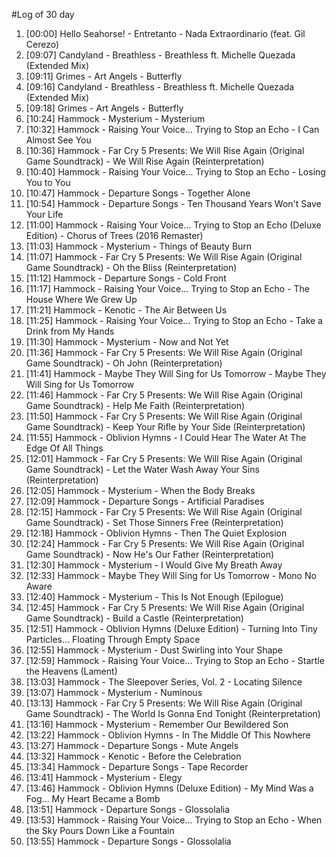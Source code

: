 #Log of 30 day

1. [00:00] Hello Seahorse! - Entretanto - Nada Extraordinario (feat. Gil Cerezo)
1. [09:07] Candyland - Breathless - Breathless ft. Michelle Quezada (Extended Mix)
1. [09:11] Grimes - Art Angels - Butterfly
1. [09:16] Candyland - Breathless - Breathless ft. Michelle Quezada (Extended Mix)
1. [09:18] Grimes - Art Angels - Butterfly
1. [10:24] Hammock - Mysterium - Mysterium
1. [10:32] Hammock - Raising Your Voice... Trying to Stop an Echo - I Can Almost See You
1. [10:36] Hammock - Far Cry 5 Presents: We Will Rise Again (Original Game Soundtrack) - We Will Rise Again (Reinterpretation)
1. [10:40] Hammock - Raising Your Voice... Trying to Stop an Echo - Losing You to You
1. [10:47] Hammock - Departure Songs - Together Alone
1. [10:54] Hammock - Departure Songs - Ten Thousand Years Won't Save Your Life
1. [11:00] Hammock - Raising Your Voice... Trying to Stop an Echo (Deluxe Edition) - Chorus of Trees (2016 Remaster)
1. [11:03] Hammock - Mysterium - Things of Beauty Burn
1. [11:07] Hammock - Far Cry 5 Presents: We Will Rise Again (Original Game Soundtrack) - Oh the Bliss (Reinterpretation)
1. [11:12] Hammock - Departure Songs - Cold Front
1. [11:17] Hammock - Raising Your Voice... Trying to Stop an Echo - The House Where We Grew Up
1. [11:21] Hammock - Kenotic - The Air Between Us
1. [11:25] Hammock - Raising Your Voice... Trying to Stop an Echo - Take a Drink from My Hands
1. [11:30] Hammock - Mysterium - Now and Not Yet
1. [11:36] Hammock - Far Cry 5 Presents: We Will Rise Again (Original Game Soundtrack) - Oh John (Reinterpretation)
1. [11:41] Hammock - Maybe They Will Sing for Us Tomorrow - Maybe They Will Sing for Us Tomorrow
1. [11:46] Hammock - Far Cry 5 Presents: We Will Rise Again (Original Game Soundtrack) - Help Me Faith (Reinterpretation)
1. [11:50] Hammock - Far Cry 5 Presents: We Will Rise Again (Original Game Soundtrack) - Keep Your Rifle by Your Side (Reinterpretation)
1. [11:55] Hammock - Oblivion Hymns - I Could Hear The Water At The Edge Of All Things
1. [12:01] Hammock - Far Cry 5 Presents: We Will Rise Again (Original Game Soundtrack) - Let the Water Wash Away Your Sins (Reinterpretation)
1. [12:05] Hammock - Mysterium - When the Body Breaks
1. [12:09] Hammock - Departure Songs - Artificial Paradises
1. [12:15] Hammock - Far Cry 5 Presents: We Will Rise Again (Original Game Soundtrack) - Set Those Sinners Free (Reinterpretation)
1. [12:18] Hammock - Oblivion Hymns - Then The Quiet Explosion
1. [12:24] Hammock - Far Cry 5 Presents: We Will Rise Again (Original Game Soundtrack) - Now He's Our Father (Reinterpretation)
1. [12:30] Hammock - Mysterium - I Would Give My Breath Away
1. [12:33] Hammock - Maybe They Will Sing for Us Tomorrow - Mono No Aware
1. [12:40] Hammock - Mysterium - This Is Not Enough (Epilogue)
1. [12:45] Hammock - Far Cry 5 Presents: We Will Rise Again (Original Game Soundtrack) - Build a Castle (Reinterpretation)
1. [12:51] Hammock - Oblivion Hymns (Deluxe Edition) - Turning Into Tiny Particles… Floating Through Empty Space
1. [12:55] Hammock - Mysterium - Dust Swirling into Your Shape
1. [12:59] Hammock - Raising Your Voice... Trying to Stop an Echo - Startle the Heavens (Lament)
1. [13:03] Hammock - The Sleepover Series, Vol. 2 - Locating Silence
1. [13:07] Hammock - Mysterium - Numinous
1. [13:13] Hammock - Far Cry 5 Presents: We Will Rise Again (Original Game Soundtrack) - The World Is Gonna End Tonight (Reinterpretation)
1. [13:16] Hammock - Mysterium - Remember Our Bewildered Son
1. [13:22] Hammock - Oblivion Hymns - In The Middle Of This Nowhere
1. [13:27] Hammock - Departure Songs - Mute Angels
1. [13:32] Hammock - Kenotic - Before the Celebration
1. [13:34] Hammock - Departure Songs - Tape Recorder
1. [13:41] Hammock - Mysterium - Elegy
1. [13:46] Hammock - Oblivion Hymns (Deluxe Edition) - My Mind Was a Fog… My Heart Became a Bomb
1. [13:51] Hammock - Departure Songs - Glossolalia
1. [13:53] Hammock - Raising Your Voice... Trying to Stop an Echo - When the Sky Pours Down Like a Fountain
1. [13:55] Hammock - Departure Songs - Glossolalia
